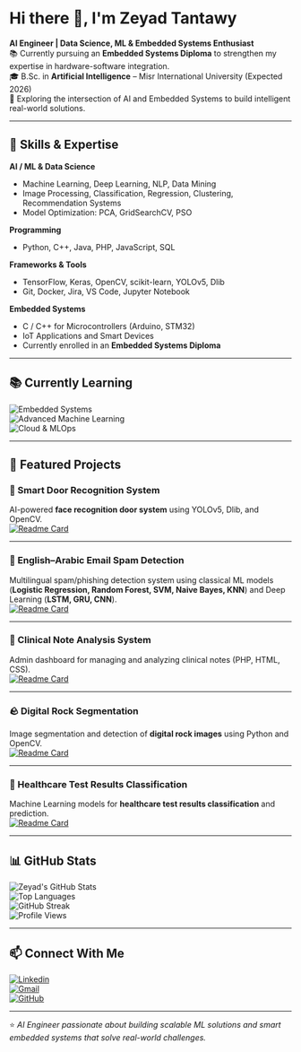 # Hi there 👋, I'm Zeyad Tantawy

**AI Engineer | Data Science, ML & Embedded Systems Enthusiast**  
📚 Currently pursuing an **Embedded Systems Diploma** to strengthen my expertise in hardware-software integration.  
🎓 B.Sc. in **Artificial Intelligence** – Misr International University (Expected 2026)  
🚀 Exploring the intersection of AI and Embedded Systems to build intelligent real-world solutions.  

---

## 🔧 Skills & Expertise

**AI / ML & Data Science**  
- Machine Learning, Deep Learning, NLP, Data Mining  
- Image Processing, Classification, Regression, Clustering, Recommendation Systems  
- Model Optimization: PCA, GridSearchCV, PSO  

**Programming**  
- Python, C++, Java, PHP, JavaScript, SQL  

**Frameworks & Tools**  
- TensorFlow, Keras, OpenCV, scikit-learn, YOLOv5, Dlib  
- Git, Docker, Jira, VS Code, Jupyter Notebook  

**Embedded Systems**  
- C / C++ for Microcontrollers (Arduino, STM32)  
- IoT Applications and Smart Devices  
- Currently enrolled in an **Embedded Systems Diploma**  

---

## 📚 Currently Learning

![Embedded Systems](https://img.shields.io/badge/Embedded%20Systems-Diploma-orange?style=for-the-badge&logo=arduino&logoColor=white)  
![Advanced Machine Learning](https://img.shields.io/badge/Advanced%20Machine%20Learning-blue?style=for-the-badge&logo=tensorflow&logoColor=white)  
![Cloud & MLOps](https://img.shields.io/badge/Cloud%20%26%20MLOps-47A248?style=for-the-badge&logo=azuredevops&logoColor=white)  

---

## 🌟 Featured Projects

### 🔑 Smart Door Recognition System  
AI-powered **face recognition door system** using YOLOv5, Dlib, and OpenCV.  
[![Readme Card](https://github-readme-stats.vercel.app/api/pin/?username=Zeyad-Tantawy1&repo=Samrt-Door-Recognition-System&theme=tokyonight)](https://github.com/Zeyad-Tantawy1/Samrt-Door-Recognition-System)

---

### 📧 English–Arabic Email Spam Detection  
Multilingual spam/phishing detection system using classical ML models (**Logistic Regression, Random Forest, SVM, Naive Bayes, KNN**) and Deep Learning (**LSTM, GRU, CNN**).  
[![Readme Card](https://github-readme-stats.vercel.app/api/pin/?username=Zeyad-Tantawy1&repo=Engish_Arabic_Emali_Spam_Detection&theme=tokyonight)](https://github.com/Zeyad-Tantawy1/Engish_Arabic_Emali_Spam_Detection)



---

### 🏥 Clinical Note Analysis System  
Admin dashboard for managing and analyzing clinical notes (PHP, HTML, CSS).  
[![Readme Card](https://github-readme-stats.vercel.app/api/pin/?username=Zeyad-Tantawy1&repo=Clinical_Note_Analysis&theme=tokyonight)](https://github.com/Zeyad-Tantawy1/Clinical_Note_Analysis)

---

### 🪨 Digital Rock Segmentation  
Image segmentation and detection of **digital rock images** using Python and OpenCV.  
[![Readme Card](https://github-readme-stats.vercel.app/api/pin/?username=Zeyad-Tantawy1&repo=Digital_Rock_segmentation&theme=tokyonight)](https://github.com/Zeyad-Tantawy1/Digital_Rock_segmentation)

---

### 🧬 Healthcare Test Results Classification  
Machine Learning models for **healthcare test results classification** and prediction.  
[![Readme Card](https://github-readme-stats.vercel.app/api/pin/?username=Zeyad-Tantawy1&repo=Healthcare-test-results-classification-using-Machine-Learning&theme=tokyonight)](https://github.com/Zeyad-Tantawy1/Healthcare-test-results-classification-using-Machine-Learning)

---

## 📊 GitHub Stats

![Zeyad's GitHub Stats](https://github-readme-stats.vercel.app/api?username=Zeyad-Tantawy1&show_icons=true&theme=tokyonight)  
![Top Languages](https://github-readme-stats.vercel.app/api/top-langs/?username=Zeyad-Tantawy1&layout=compact&theme=tokyonight)  
![GitHub Streak](https://github-readme-streak-stats.herokuapp.com/?user=Zeyad-Tantawy1&theme=tokyonight)  
![Profile Views](https://komarev.com/ghpvc/?username=Zeyad-Tantawy1&color=blue&style=flat-square)  

---

## 📫 Connect With Me
[![Linkedin](https://img.shields.io/badge/LinkedIn-0A66C2?style=for-the-badge&logo=linkedin&logoColor=white)](https://www.linkedin.com/in/zeyad-tantawy-6a5859314/)  
[![Gmail](https://img.shields.io/badge/Email-D14836?style=for-the-badge&logo=gmail&logoColor=white)](mailto:zeyadtantawy@gmail.com)  
[![GitHub](https://img.shields.io/badge/GitHub-181717?style=for-the-badge&logo=github&logoColor=white)](https://github.com/Zeyad-Tantawy1)  

---

⭐️ *AI Engineer passionate about building scalable ML solutions and smart embedded systems that solve real-world challenges.*
